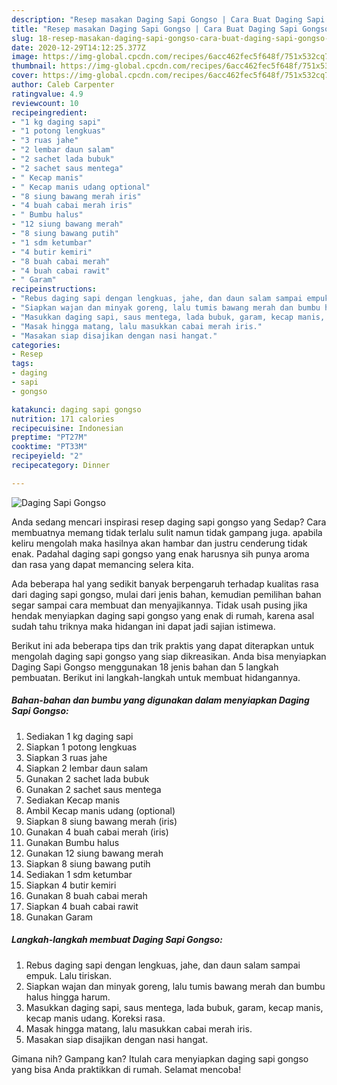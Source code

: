 ```yaml
---
description: "Resep masakan Daging Sapi Gongso | Cara Buat Daging Sapi Gongso Yang Sedap"
title: "Resep masakan Daging Sapi Gongso | Cara Buat Daging Sapi Gongso Yang Sedap"
slug: 18-resep-masakan-daging-sapi-gongso-cara-buat-daging-sapi-gongso-yang-sedap
date: 2020-12-29T14:12:25.377Z
image: https://img-global.cpcdn.com/recipes/6acc462fec5f648f/751x532cq70/daging-sapi-gongso-foto-resep-utama.jpg
thumbnail: https://img-global.cpcdn.com/recipes/6acc462fec5f648f/751x532cq70/daging-sapi-gongso-foto-resep-utama.jpg
cover: https://img-global.cpcdn.com/recipes/6acc462fec5f648f/751x532cq70/daging-sapi-gongso-foto-resep-utama.jpg
author: Caleb Carpenter
ratingvalue: 4.9
reviewcount: 10
recipeingredient:
- "1 kg daging sapi"
- "1 potong lengkuas"
- "3 ruas jahe"
- "2 lembar daun salam"
- "2 sachet lada bubuk"
- "2 sachet saus mentega"
- " Kecap manis"
- " Kecap manis udang optional"
- "8 siung bawang merah iris"
- "4 buah cabai merah iris"
- " Bumbu halus"
- "12 siung bawang merah"
- "8 siung bawang putih"
- "1 sdm ketumbar"
- "4 butir kemiri"
- "8 buah cabai merah"
- "4 buah cabai rawit"
- " Garam"
recipeinstructions:
- "Rebus daging sapi dengan lengkuas, jahe, dan daun salam sampai empuk. Lalu tiriskan."
- "Siapkan wajan dan minyak goreng, lalu tumis bawang merah dan bumbu halus hingga harum."
- "Masukkan daging sapi, saus mentega, lada bubuk, garam, kecap manis, kecap manis udang. Koreksi rasa."
- "Masak hingga matang, lalu masukkan cabai merah iris."
- "Masakan siap disajikan dengan nasi hangat."
categories:
- Resep
tags:
- daging
- sapi
- gongso

katakunci: daging sapi gongso 
nutrition: 171 calories
recipecuisine: Indonesian
preptime: "PT27M"
cooktime: "PT33M"
recipeyield: "2"
recipecategory: Dinner

---
```



![Daging Sapi Gongso](https://img-global.cpcdn.com/recipes/6acc462fec5f648f/751x532cq70/daging-sapi-gongso-foto-resep-utama.jpg)

Anda sedang mencari inspirasi resep daging sapi gongso yang Sedap? Cara membuatnya memang tidak terlalu sulit namun tidak gampang juga. apabila keliru mengolah maka hasilnya akan hambar dan justru cenderung tidak enak. Padahal daging sapi gongso yang enak harusnya sih punya aroma dan rasa yang dapat memancing selera kita.



Ada beberapa hal yang sedikit banyak berpengaruh terhadap kualitas rasa dari daging sapi gongso, mulai dari jenis bahan, kemudian pemilihan bahan segar sampai cara membuat dan menyajikannya. Tidak usah pusing jika hendak menyiapkan daging sapi gongso yang enak di rumah, karena asal sudah tahu triknya maka hidangan ini dapat jadi sajian istimewa.


Berikut ini ada beberapa tips dan trik praktis yang dapat diterapkan untuk mengolah daging sapi gongso yang siap dikreasikan. Anda bisa menyiapkan Daging Sapi Gongso menggunakan 18 jenis bahan dan 5 langkah pembuatan. Berikut ini langkah-langkah untuk membuat hidangannya.

<!--inarticleads1-->

##### Bahan-bahan dan bumbu yang digunakan dalam menyiapkan Daging Sapi Gongso:

1. Sediakan 1 kg daging sapi
1. Siapkan 1 potong lengkuas
1. Siapkan 3 ruas jahe
1. Siapkan 2 lembar daun salam
1. Gunakan 2 sachet lada bubuk
1. Gunakan 2 sachet saus mentega
1. Sediakan  Kecap manis
1. Ambil  Kecap manis udang (optional)
1. Siapkan 8 siung bawang merah (iris)
1. Gunakan 4 buah cabai merah (iris)
1. Gunakan  Bumbu halus
1. Gunakan 12 siung bawang merah
1. Siapkan 8 siung bawang putih
1. Sediakan 1 sdm ketumbar
1. Siapkan 4 butir kemiri
1. Gunakan 8 buah cabai merah
1. Siapkan 4 buah cabai rawit
1. Gunakan  Garam




<!--inarticleads2-->

##### Langkah-langkah membuat Daging Sapi Gongso:

1. Rebus daging sapi dengan lengkuas, jahe, dan daun salam sampai empuk. Lalu tiriskan.
1. Siapkan wajan dan minyak goreng, lalu tumis bawang merah dan bumbu halus hingga harum.
1. Masukkan daging sapi, saus mentega, lada bubuk, garam, kecap manis, kecap manis udang. Koreksi rasa.
1. Masak hingga matang, lalu masukkan cabai merah iris.
1. Masakan siap disajikan dengan nasi hangat.




Gimana nih? Gampang kan? Itulah cara menyiapkan daging sapi gongso yang bisa Anda praktikkan di rumah. Selamat mencoba!
